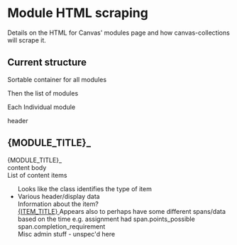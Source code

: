 # Module HTML scraping

Details on the HTML for Canvas' modules page and how canvas-collections will scrape it.

## Current structure

Sortable container for all modules
<div id="context_modules_sortable_container" class="item-group-container">

Then the list of modules
<div id="context_modules" ... aria-label="Course Modules">

Each Individual module
<div id="context_module_{MODULE_ID}">
     header 
    <div id="{MODULE_ID}" class="ig-header header">
        <h2 class="screenreader-only">{MODULE_TITLE}_</h2>
        <span class="ig-header-title" title="{MODULE_TITLE}">
        <span class="name" title="{MODULE_TITLE}_">{MODULE_TITLE}_</span>
        <div class="prerequisites">
        </div>
        <div class="requirements_message">
        </div>
        <div class="ig-header-admin">
        </div>
    </div>
    content body
    <div id="context_module_content_{MODULE_ID}">
        List of content items
        <ul class="ig-list items context_module_items">
            Looks like the class identifies the type of item
            <li id="context_module_item_575" class="context_module_item wiki_page...">
                Various header/display data
                <div class="ig-handle"></div>
                <span class="type_icon"></span>
                Information about the item?
                <div class="ig-info">
                    <div class="module-item-title">
                        <span class="item_name">
                            <a class="ig-title title item_link" title="{ITEM_TITLE}" href="">
                            {ITEM_TITLE}
                            </a>
                            Appears also to perhaps have some different spans/data based on the time
                            e.g. assignment had span.points_possible span.completion_requirement
                        </span>
                    </div>
                    <div class="module_item_icons"></div>
                    <div class="ig-details">
                        <div class="requirement-description ig_details__item">
                        </div>
                    </div>
                    <div class="ig-admin">
                        Misc admin stuff - unspec'd here
                    </div>
                </div>
            </li>
        </ul>
    </div>

